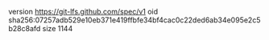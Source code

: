 version https://git-lfs.github.com/spec/v1
oid sha256:07257adb529e10eb371e419ffbfe34bf4cac0c22ded6ab34e095e2c5b28c8afd
size 1144
